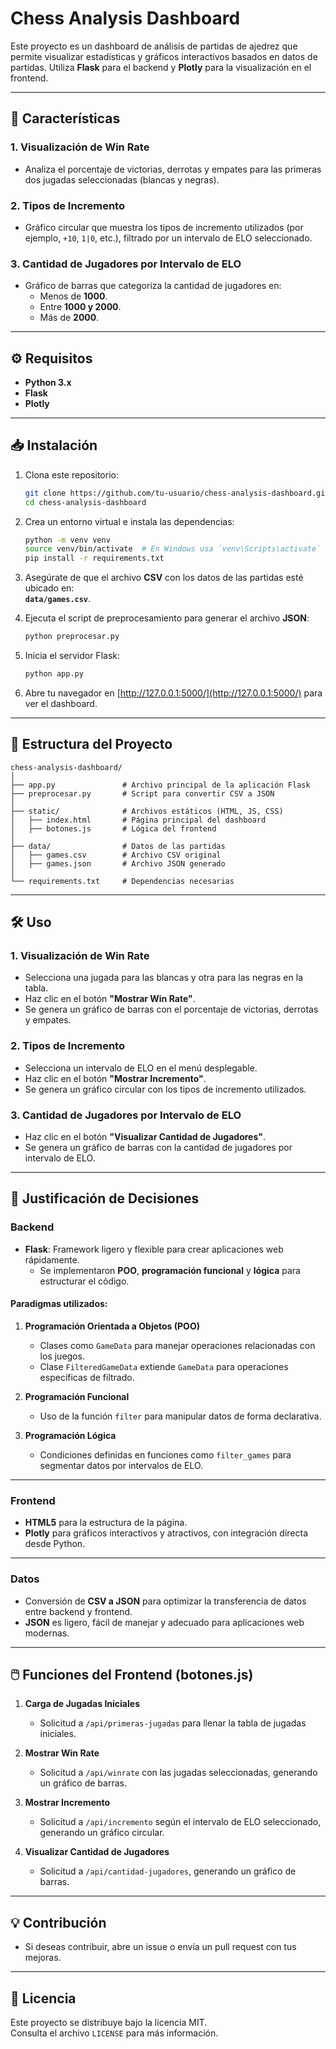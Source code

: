 # Chess Analysis Dashboard

Este proyecto es un dashboard de análisis de partidas de ajedrez que permite visualizar estadísticas y gráficos interactivos basados en datos de partidas. Utiliza **Flask** para el backend y **Plotly** para la visualización en el frontend.

---

## 🚀 **Características**

### 1. Visualización de **Win Rate**
- Analiza el porcentaje de victorias, derrotas y empates para las primeras dos jugadas seleccionadas (blancas y negras).
  
### 2. **Tipos de Incremento**
- Gráfico circular que muestra los tipos de incremento utilizados (por ejemplo, `+10`, `1|0`, etc.), filtrado por un intervalo de ELO seleccionado.

### 3. **Cantidad de Jugadores por Intervalo de ELO**
- Gráfico de barras que categoriza la cantidad de jugadores en:
  - Menos de **1000**.
  - Entre **1000 y 2000**.
  - Más de **2000**.

---

## ⚙️ **Requisitos**

- **Python 3.x**
- **Flask**
- **Plotly**

---

## 📥 **Instalación**

1. Clona este repositorio:
   ```bash
   git clone https://github.com/tu-usuario/chess-analysis-dashboard.git
   cd chess-analysis-dashboard
   ```

2. Crea un entorno virtual e instala las dependencias:
   ```bash
   python -m venv venv
   source venv/bin/activate  # En Windows usa `venv\Scripts\activate`
   pip install -r requirements.txt
   ```

3. Asegúrate de que el archivo **CSV** con los datos de las partidas esté ubicado en:  
   **`data/games.csv`**.

4. Ejecuta el script de preprocesamiento para generar el archivo **JSON**:
   ```bash
   python preprocesar.py
   ```

5. Inicia el servidor Flask:
   ```bash
   python app.py
   ```

6. Abre tu navegador en [http://127.0.0.1:5000/](http://127.0.0.1:5000/) para ver el dashboard.

---

## 📂 **Estructura del Proyecto**

```
chess-analysis-dashboard/
│
├── app.py               # Archivo principal de la aplicación Flask
├── preprocesar.py       # Script para convertir CSV a JSON
│
├── static/              # Archivos estáticos (HTML, JS, CSS)
│   ├── index.html       # Página principal del dashboard
│   ├── botones.js       # Lógica del frontend
│
├── data/                # Datos de las partidas
│   ├── games.csv        # Archivo CSV original
│   ├── games.json       # Archivo JSON generado
│
└── requirements.txt     # Dependencias necesarias
```

---

## 🛠️ **Uso**

### 1. **Visualización de Win Rate**
- Selecciona una jugada para las blancas y otra para las negras en la tabla.
- Haz clic en el botón **"Mostrar Win Rate"**.
- Se genera un gráfico de barras con el porcentaje de victorias, derrotas y empates.

### 2. **Tipos de Incremento**
- Selecciona un intervalo de ELO en el menú desplegable.
- Haz clic en el botón **"Mostrar Incremento"**.
- Se genera un gráfico circular con los tipos de incremento utilizados.

### 3. **Cantidad de Jugadores por Intervalo de ELO**
- Haz clic en el botón **"Visualizar Cantidad de Jugadores"**.
- Se genera un gráfico de barras con la cantidad de jugadores por intervalo de ELO.

---

## 🔎 **Justificación de Decisiones**

### **Backend**
- **Flask**: Framework ligero y flexible para crear aplicaciones web rápidamente.  
  - Se implementaron **POO**, **programación funcional** y **lógica** para estructurar el código.

#### Paradigmas utilizados:
1. **Programación Orientada a Objetos (POO)**  
   - Clases como `GameData` para manejar operaciones relacionadas con los juegos.
   - Clase `FilteredGameData` extiende `GameData` para operaciones específicas de filtrado.

2. **Programación Funcional**  
   - Uso de la función `filter` para manipular datos de forma declarativa.

3. **Programación Lógica**  
   - Condiciones definidas en funciones como `filter_games` para segmentar datos por intervalos de ELO.

---

### **Frontend**
- **HTML5** para la estructura de la página.
- **Plotly** para gráficos interactivos y atractivos, con integración directa desde Python.

---

### **Datos**
- Conversión de **CSV a JSON** para optimizar la transferencia de datos entre backend y frontend.  
- **JSON** es ligero, fácil de manejar y adecuado para aplicaciones web modernas.

---

## 🖱️ **Funciones del Frontend (botones.js)**

1. **Carga de Jugadas Iniciales**  
   - Solicitud a `/api/primeras-jugadas` para llenar la tabla de jugadas iniciales.

2. **Mostrar Win Rate**  
   - Solicitud a `/api/winrate` con las jugadas seleccionadas, generando un gráfico de barras.

3. **Mostrar Incremento**  
   - Solicitud a `/api/incremento` según el intervalo de ELO seleccionado, generando un gráfico circular.

4. **Visualizar Cantidad de Jugadores**  
   - Solicitud a `/api/cantidad-jugadores`, generando un gráfico de barras.

---

## 💡 **Contribución**
- Si deseas contribuir, abre un issue o envía un pull request con tus mejoras.

---

## 📜 **Licencia**
Este proyecto se distribuye bajo la licencia MIT.  
Consulta el archivo `LICENSE` para más información. 